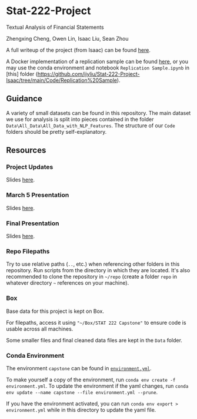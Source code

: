 # Stat-222-Project

Textual Analysis of Financial Statements

Zhengxing Cheng, Owen Lin, Isaac Liu, Sean Zhou

A full writeup of the project (from Isaac) can be found [here](https://github.com/ijyliu/Stat-222-Project-Isaac/blob/main/Writeups/Writeup%202.pdf).

A Docker implementation of a replication sample can be found [here](https://github.com/ijyliu/Stat-222-Project-Isaac/tree/main/Docker%20Replication%20Sample), or you may use the conda environment and notebook `Replication Sample.ipynb` in [this] folder (https://github.com/ijyliu/Stat-222-Project-Isaac/tree/main/Code/Replication%20Sample).

## Guidance

A variety of small datasets can be found in this repository. The main dataset we use for analysis is split into pieces contained in the folder `Data\All_Data\All_Data_with_NLP_Features`. The structure of our `Code` folders should be pretty self-explanatory.

## Resources

### Project Updates

Slides [here](https://docs.google.com/presentation/d/1JJEnThJ8J-kww_SiqMceNVPTG_3i5U472d_8RIgSb-o/edit#slide=id.p).

### March 5 Presentation

Slides [here](https://docs.google.com/presentation/d/1g28qdef5ddqo8jX7AW_3p60fzBnzMxD4_EPGpjcrWkU/edit#slide=id.p).

### Final Presentation

Slides [here](https://docs.google.com/presentation/d/1_AsMCNPxlaVB9atzXuxOjec1JGyA50DL5t6Grjlt5L8/edit#slide=id.p).

### Repo Filepaths

Try to use relative paths (`..`, etc.) when referencing other folders in this repository. Run scripts from the directory in which they are located. It's also recommended to clone the repository in `~/repo` (create a folder `repo` in whatever directory `~` references on your machine).

### Box

Base data for this project is kept on Box.

For filepaths, access it using `"~/Box/STAT 222 Capstone"` to ensure code is usable across all machines.

Some smaller files and final cleaned data files are kept in the `Data` folder.

### Conda Environment

The environment `capstone` can be found in [`environment.yml`](https://github.com/current12/Stat-222-Project/blob/main/environment.yml).

To make yourself a copy of the environment, run `conda env create -f environment.yml`. To update the environment if the yaml changes, run `conda env update --name capstone --file environment.yml --prune`.

If you have the environment activated, you can run `conda env export > environment.yml` while in this directory to update the yaml file.
